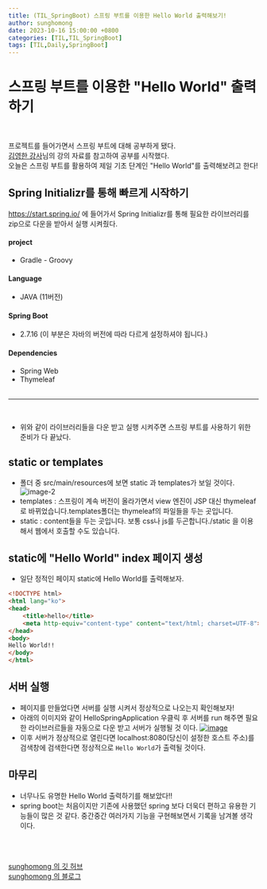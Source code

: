 ```yaml
---
title: (TIL_SpringBoot) 스프링 부트를 이용한 Hello World 출력해보기! 
author: sunghomong
date: 2023-10-16 15:00:00 +0800
categories: [TIL,TIL_SpringBoot]
tags: [TIL,Daily,SpringBoot]
---
```


# 스프링 부트를 이용한 "Hello World" 출력하기
<br>

프로젝트를 들어가면서 스프링 부트에 대해 공부하게 됐다.<br>
[김영한 강사](https://www.youtube.com/@yhdev)님의 강의 자료를 참고하여 공부를 시작했다.<br>
오늘은 스프링 부트를 활용하여 제일 기초 단계인 "Hello World"를 출력해보려고 한다!

## Spring Initializr를 통해 빠르게 시작하기

https://start.spring.io/ 에 들어가서 Spring Initializr를 통해 필요한 라이브러리를 zip으로 다운을 받아서 실행 시켜줬다.

#### project
- Gradle - Groovy
  
#### Language
- JAVA (11버전)
  
#### Spring Boot
- 2.7.16 (이 부분은 자바의 버전에 따라 다르게 설정하셔야 됩니다.)

#### Dependencies
- Spring Web
- Thymeleaf 
<br><br>
  
---
<br>

- 위와 같이 라이브러리들을 다운 받고 실행 시켜주면 스프링 부트를 사용하기 위한 준비가 다 끝났다.

## static or templates

- 폴더 중 src/main/resources에 보면 static 과 templates가 보일 것이다.
  <img src="https://i.ibb.co/H77Vpr5/image-2.png" alt="image-2">
- templates : 스프링이 계속 버전이 올라가면서 view 엔진이 JSP 대신 thymeleaf로 바뀌었습니다.templates폴더는 thymeleaf의 파일들을 두는 곳입니다.
- static : content들을 두는 곳입니다. 보통 css나 js를 두곤합니다./static 을 이용해서 웹에서 호출할 수도 있습니다.

## static에 "Hello World" index 페이지 생성

- 일단 정적인 페이지 static에 Hello World를 출력해보자.
  
```html
<!DOCTYPE html>
<html lang="ko">
<head>
    <title>hello</title>
    <meta http-equiv="content-type" content="text/html; charset=UTF-8">
</head>
<body>
Hello World!!
</body>
</html>
```

## 서버 실행

- 페이지를 만들었다면 서버를 실행 시켜서 정상적으로 나오는지 확인해보자!
- 아래의 이미지와 같이 HelloSpringApplication 우클릭 후 서버를 run 해주면 필요한 라이브러르들을 자동으로 다운 받고 서버가 실행될 것 이다.
<a href="https://ibb.co/YbLsZ8G"><img src="https://i.ibb.co/Pt6HQ48/image.png" alt="image" border="0"></a>
- 이후 서버가 정상적으로 열린다면 localhost:8080(당신이 설정한 호스트 주소)를 검색창에 검색한다면 정상적으로 ``Hello World``가 출력될 것이다.

## 마무리

- 너무나도 유명한 Hello World 출력하기를 해보았다!!
- spring boot는 처음이지만 기존에 사용했던 spring 보다 더욱더 편하고 유용한 기능들이 많은 것 같다. 중간중간 여러가지 기능을 구현해보면서 기록을 남겨볼 생각이다.

<br><br>

[sunghomong 의 깃 허브](https://github.com/sunghomong) <br>
[sunghomong 의 블로그](https://sunghomong.github.io/)